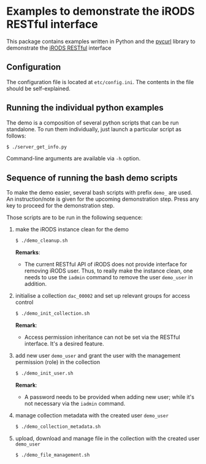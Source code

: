 # Examples to demonstrate the iRODS RESTful interface
This package contains examples written in Python and the [pycurl](http://pycurl.sourceforge.net/) library to demonstrate the [iRODS RESTful](https://github.com/DICE-UNC/irods-rest) interface

## Configuration
The configuration file is located at `etc/config.ini`.  The contents in the file should be self-explained.

## Running the individual python examples
The demo is a composition of several python scripts that can be run standalone. To run them individually, just launch a particular script as follows:

```bash
$ ./server_get_info.py
```

Command-line arguments are available via `-h` option.

## Sequence of running the bash demo scripts
To make the demo easier, several bash scripts with prefix `demo_` are used. An instruction/note is given for the upcoming demonstration step.  Press any key to proceed for the demonstration step.

Those scripts are to be run in the following sequence:

1. make the iRODS instance clean for the demo

    ```bash
    $ ./demo_cleanup.sh
    ```

    __Remarks__:
    
    * The current RESTful API of iRODS does not provide interface for removing iRODS user.  Thus, to really make the instance clean, one needs to use the `iadmin` command to remove the user `demo_user` in addition.

2. initialise a collection `dac_00002` and set up relevant groups for access control

    ```bash
    $ ./demo_init_collection.sh
    ```
    
    __Remark__:
    
    * Access permission inheritance can not be set via the RESTful interface. It's a desired feature.

3. add new user `demo_user` and grant the user with the management permission (role) in the collection

    ```bash
    $ ./demo_init_user.sh
    ```
    
    __Remark__:
    
    * A password needs to be provided when adding new user; while it's not necessary via the `iadmin` command.

4. manage collection metadata with the created user `demo_user` 

    ```bash
    $ ./demo_collection_metadata.sh
    ```

5. upload, download and manage file in the collection with the created user `demo_user` 

    ```bash
    $ ./demo_file_management.sh
    ```
